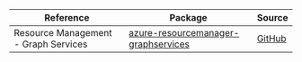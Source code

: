 | Reference | Package | Source |
|---|---|---|
|Resource Management - Graph Services|[azure-resourcemanager-graphservices](https://repo1.maven.org/maven2/com/azure/resourcemanager/azure-resourcemanager-graphservices)|[GitHub](https://github.com/Azure/azure-sdk-for-java/blob/main/sdk/graphservices/azure-resourcemanager-graphservices)|
